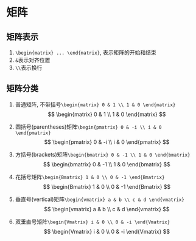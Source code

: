 # 矩阵

## 矩阵表示
1. `\begin{matrix} ... \end{matrix}`, 表示矩阵的开始和结束
2. `&`表示对齐位置
3. `\\`表示换行
## 矩阵分类
1. 普通矩阵, 不带括号`\begin{matrix} 0 & 1 \\ 1 & 0 \end{matrix}`
$$
\begin{matrix} 0 & 1 \\ 1 & 0 \end{matrix}
$$

2. 圆括号(parentheses)矩阵`\begin{pmatrix} 0 & -i \\ i & 0 \end{pmatrix}`
$$
\begin{pmatrix} 0 & -i \\ i & 0 \end{pmatrix}
$$

3. 方括号(brackets)矩阵`\begin{bmatrix} 0 & -1 \\ 1 & 0 \end{bmatrix}`
$$
\begin{bmatrix} 0 & -1 \\ 1 & 0 \end{bmatrix}
$$

4. 花括号矩阵`\begin{Bmatrix} 1 & 0 \\ 0 & -1 \end{Bmatrix}`
$$
\begin{Bmatrix} 1 & 0 \\ 0 & -1 \end{Bmatrix}
$$

5. 垂直号(vertical)矩阵`\begin{vmatrix} a & b \\ c & d \end{vmatrix}`
$$
\begin{vmatrix} a & b \\ c & d \end{vmatrix}
$$

6. 双垂直号矩阵`\begin{Vmatrix} i & 0 \\ 0 & -i \end{Vmatrix}`
$$
\begin{Vmatrix} i & 0 \\ 0 & -i \end{Vmatrix}
$$
